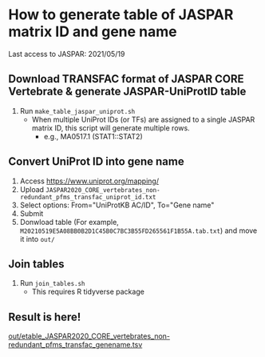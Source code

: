 # How to generate table of JASPAR matrix ID and gene name

Last access to JASPAR: 2021/05/19

## Download TRANSFAC format of JASPAR CORE Vertebrate & generate JASPAR-UniProtID table

1. Run `make_table_jaspar_uniprot.sh`
	- When multiple UniProt IDs (or TFs) are assigned to a single JASPAR matrix ID, this script will generate multiple rows.
		- e.g., MA0517.1 (STAT1::STAT2)


## Convert UniProt ID into gene name

1. Access https://www.uniprot.org/mapping/
2. Upload `JASPAR2020_CORE_vertebrates_non-redundant_pfms_transfac_uniprot_id.txt`
3. Select options: From="UniProtKB AC/ID", To="Gene name"
4. Submit
5. Donwload table (For example, `M20210519E5A08BB0B2D1C45B0C7BC3B55FD265561F1B55A.tab.txt`) and move it into `out/`

## Join tables

1. Run `join_tables.sh`
	- This requires R tidyverse package



## Result is here!

[out/etable_JASPAR2020_CORE_vertebrates_non-redundant_pfms_transfac_genename.tsv](out/table_JASPAR2020_CORE_vertebrates_non-redundant_pfms_transfac_genename.tsv)

